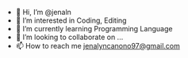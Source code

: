 - 👋 Hi, I’m @jenaln
- 👀 I’m interested in Coding, Editing
- 🌱 I’m currently learning Programming Language
- 💞️ I’m looking to collaborate on ...
- 📫 How to reach me jenalyncanono97@gmail.com

<!---
jenaln/jenaln is a ✨ special ✨ repository because its `README.md` (this file) appears on your GitHub profile.
You can click the Preview link to take a look at your changes.
--->
